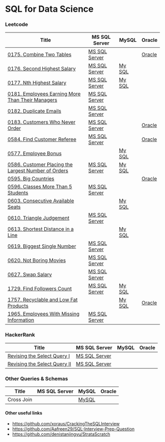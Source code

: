 # SQL for Data Science

### Leetcode
|Title                        | MS SQL Server | MySQL  | Oracle |
|-----------------------------|---------------|--------|--------|
|[0175. Combine Two Tables](https://leetcode.com/problems/combine-two-tables/)|[MS SQL Server](./Leetcode/Leet_mssql_0175.sql)||[Oracle](./Leetcode/Leet_oracle_0175.sql)|
|[0176. Second Highest Salary](https://leetcode.com/problems/second-highest-salary/)|[MS SQL Server](./Leetcode/Leet_mssql_0176.sql)|[My SQL](./Leetcode/Leet_mssql_0176.sql)||
|[0177. Nth Highest Salary](https://leetcode.com/problems/nth-highest-salary/)|[MS SQL Server](./Leetcode/Leet_mssql_0177.sql)|[My SQL](./Leetcode/Leet_mysql_0177.sql)||
|[0181. Employees Earning More Than Their Managers](https://leetcode.com/problems/employees-earning-more-than-their-managers/)|[MS SQL Server](./Leetcode/Leet_mssql_0181.sql)|||
|[0182. Duplicate Emails](https://leetcode.com/problems/duplicate-emails/)|[MS SQL Server](./Leetcode/Leet_mssql_0182.sql)|||
|[0183. Customers Who Never Order](https://leetcode.com/problems/customers-who-never-order/)|[MS SQL Server](./Leetcode/Leet_mssql_0183.sql)||[Oracle](./Leetcode/Leet_oracle_0183.sql)|
|[0584. Find Customer Referee](https://leetcode.com/problems/find-customer-referee/)|[MS SQL Server](./Leetcode/Leet_mssql_0584.sql)||[Oracle](./Leetcode/Leet_oracle_0584.sql)|
|[0577. Employee Bonus](https://leetcode.com/problems/employee-bonus/)||[My SQL](./Leetcode/Leet_mysql_0577.sql)||
|[0586. Customer Placing the Largest Number of Orders](https://leetcode.com/problems/customer-placing-the-largest-number-of-orders/)|[MS SQL Server](./Leetcode/Leet_mssql_0586.sql)|[My SQL](./Leetcode/Leet_mysql_0586.sql)||
|[0595. Big Countries](https://leetcode.com/problems/big-countries/)|||[Oracle](./Leetcode/Leet_oracle_0595.sql)|
|[0596. Classes More Than 5 Students](https://leetcode.com/problems/classes-more-than-5-students/)|[MS SQL Server](./Leetcode/Leet_mssql_0596.sql)|||
|[0603. Consecutive Available Seats](https://leetcode.com/problems/consecutive-available-seats/)||[My SQL](./Leetcode/Leet_mysql_0603.sql)||
|[0610. Triangle Judgement](https://leetcode.com/problems/triangle-judgement/)|[MS SQL Server](./Leetcode/Leet_mssql_0610.sql)|||
|[0613. Shortest Distance in a Line](https://leetcode.com/problems/shortest-distance-in-a-line/)||[My SQL](./Leetcode/Leet_mysql_0613.sql)||
|[0619. Biggest Single Number](https://leetcode.com/problems/biggest-single-number/)|[MS SQL Server](./Leetcode/Leet_mssql_0619.sql)|||
|[0620. Not Boring Movies](https://leetcode.com/problems/not-boring-movies/)|[MS SQL Server](./Leetcode/Leet_mssql_0620.sql)|||
|[0627. Swap Salary](https://leetcode.com/problems/swap-salary/)|[MS SQL Server](./Leetcode/Leet_mssql_0627.sql)|||
|[1729. Find Followers Count](https://leetcode.com/problems/find-followers-count/)|[MS SQL Server](./Leetcode/Leet_mssql_1729.sql)|[My SQL](./Leetcode/Leet_mysql_1729.sql)||
|[1757. Recyclable and Low Fat Products](https://leetcode.com/problems/recyclable-and-low-fat-products/)||[My SQL](./Leetcode/Leet_mysql_1757.sql)|[Oracle](./Leetcode/Leet_oracle_1757.sql)|
|[1965. Employees With Missing Information](https://leetcode.com/problems/employees-with-missing-information/)|[MS SQL Server](./Leetcode/Leet_mssql_1965.sql)|||

### HackerRank
|Title                        | MS SQL Server | MySQL  | Oracle |
|-----------------------------|---------------|--------|--------|
|[Revising the Select Query I](https://www.hackerrank.com/challenges/revising-the-select-query/problem)|[MS SQL Server](./Hackerrank/revising-the-select-query.sql)|||
|[Revising the Select Query II](https://www.hackerrank.com/challenges/revising-the-select-query-2/problem)|[MS SQL Server](./Hackerrank/revising-the-select-query-2.sql)|||


### Other Queries & Schemas
|Title                        | MS SQL Server | MySQL  | Oracle |
|-----------------------------|---------------|--------|--------|
|Cross Join||[MySQL](./other-sql-queries-schemas/cross-join.sql)||

#### Other useful links
- https://github.com/xoraus/CrackingTheSQLInterview
- https://github.com/Aafreen29/SQL-Interview-Prep-Question
- https://github.com/denistanjingyu/StrataScratch